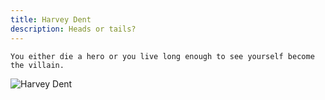 ```yaml
---
title: Harvey Dent
description: Heads or tails?
---
```


```
You either die a hero or you live long enough to see yourself become the villain.
```
![Harvey Dent](http://static.celebuzz.com/uploads/2012/07/16/Harvey-Dent-batman-quotes-2-Warner-Brothers-640x426.jpeg)
